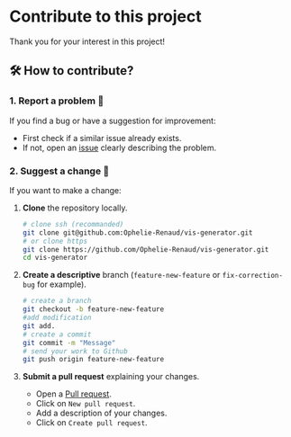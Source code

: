 # Contribute to this project

Thank you for your interest in this project! 

## 🛠️ How to contribute?

### 1. Report a problem 🐛
If you find a bug or have a suggestion for improvement:
- First check if a similar issue already exists.
- If not, open an [issue](https://github.com/Ophelie-Renaud/vis-generator/issues) clearly describing the problem.

### 2. Suggest a change 🚀
If you want to make a change:
1. **Clone** the repository locally.
	```bash
	# clone ssh (recommanded)
	git clone git@github.com:Ophelie-Renaud/vis-generator.git
	# or clone https
	git clone https://github.com/Ophelie-Renaud/vis-generator.git
	cd vis-generator 
	```

2. **Create a descriptive** branch (`feature-new-feature` or `fix-correction-bug` for example).
    ```bash
    # create a branch
    git checkout -b feature-new-feature
    #add modification
    git add.
    # create a commit
    git commit -m "Message"
    # send your work to Github
    git push origin feature-new-feature
    ```

3. **Submit a pull request** explaining your changes.
    - Open a [Pull request](https://github.com/Ophelie-Renaud/vis-generator/pulls).
    - Click on `New pull request`.
    - Add a description of your changes.
    - Click on `Create pull request`.

